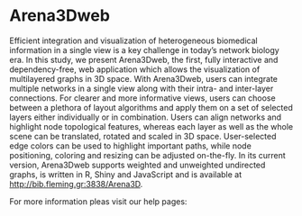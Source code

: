 # Arena3Dweb

Efficient integration and visualization of heterogeneous biomedical information in a single view is a key challenge in today’s network biology era. In this study, we present Arena3Dweb, the first, fully interactive and dependency-free, web application which allows the visualization of multilayered graphs in 3D space. With Arena3Dweb, users can integrate multiple networks in a single view along with their intra- and inter-layer connections. For clearer and more informative views, users can choose between a plethora of layout algorithms and apply them on a set of selected layers either individually or in combination. Users can align networks and highlight node topological features, whereas each layer as well as the whole scene can be translated, rotated and scaled in 3D space. User-selected edge colors can be used to highlight important paths, while node positioning, coloring and resizing can be adjusted on-the-fly. In its current version, Arena3Dweb supports weighted and unweighted undirected graphs, is written in R, Shiny and JavaScript and is available at http://bib.fleming.gr:3838/Arena3D.

For more information pleas visit our help pages: 
